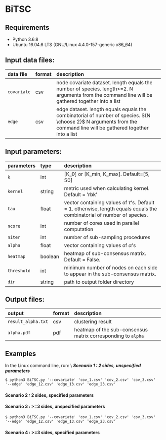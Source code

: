 # BiTSC

## Requirements
* Python 3.6.8
* Ubuntu 16.04.6 LTS (GNU/Linux 4.4.0-157-generic x86_64)

## Input data files:
| data file          | format     | description   |
| :---               | :---       | :---          |
| ```covariate```   | csv       | node covariate dataset. length  equals the number of species. length>=2. N arguments from the command line will be gathered together into a list|
| ```edge```       | csv        | edge dataset. length equals equals the combinatorial of number of species. ${N \choose 2}$ N arguments from the command line will be gathered together into a list|

## Input parameters:
| parameters       | type       | description |
| :---             | :---       | :---         |
| ```k```          | int        | \[K_0\] or \[K_min, K_max\]. Default=\[5, 50\]    |
| ```kernel```     | string     | metric used when calculating kernel. Default = 'rbk'   |
| ```tau```        | float      | vector containing values of $\tau$'s. Default = 1. otherwise, length equals equals the combinatorial of number of species. |
| ```ncore```      | int        | number of cores used in parallel computation     |
| ```niter```      | int        | number of sub-sampling procedures     |
| ```alpha```      | float      | vector containing values of $\alpha$'s   |
| ```heatmap```    | boolean    | heatmap of sub-consensus matrix. Default = False.      |
| ```threshold```  | int        | minimum number of nodes on each side to appear in the sub-consensus matrix.      |
| ```dir```        | string     | path to output folder directory  |


## Output files:
| output                 | format     | description |
| :---                   | :---       | :---          |
| ```result_alpha.txt```      | csv        | clustering result |
|```alpha.pdf``` | pdf        | heatmap of the sub-consensus matrix corresponding to ```alpha``` |


## Examples
In the Linux command line, run: \\
***Scenario 1 : 2 sides, unspecified parameters***
```console
$ python3 BiTSC.py '--covariate' 'cov_1.csv' 'cov_2.csv' 'cov_3.csv' '--edge' 'edge_12.csv' 'edge_13.csv' 'edge_23.csv'    
```
#### Scenario 2 : 2 sides, specified parameters 

#### Scenario 3 : >=3 sides, unspecified parameters
```console
$ python3 BiTSC.py '--covariate' 'cov_1.csv' 'cov_2.csv' 'cov_3.csv' '--edge' 'edge_12.csv' 'edge_13.csv' 'edge_23.csv'    
```
#### Scenario 4 : >=3 sides, specified parameters
